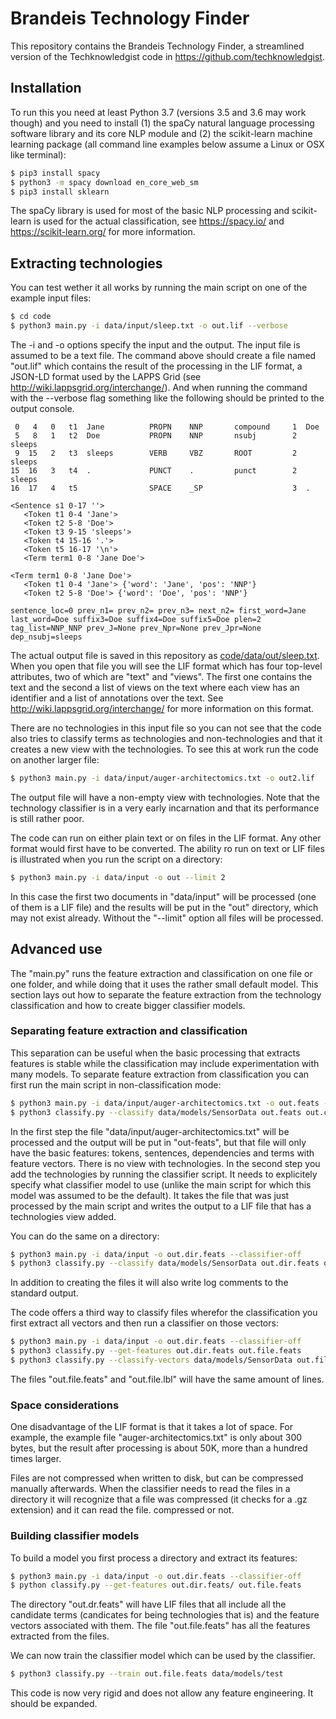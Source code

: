 # Brandeis Technology Finder

This repository contains the Brandeis Technology Finder, a streamlined version of the Techknowledgist code in https://github.com/techknowledgist.




## Installation

To run this you need at least Python 3.7 (versions 3.5 and 3.6 may work though) and you need to install (1) the spaCy natural language processing software library and its core NLP module and (2) the scikit-learn machine learning package (all command line examples below assume a Linux or OSX like terminal):

```bash
$ pip3 install spacy
$ python3 -m spacy download en_core_web_sm
$ pip3 install sklearn
```

The spaCy library is used for most of the basic NLP processing and scikit-learn is used for the actual classification, see https://spacy.io/ and https://scikit-learn.org/ for more information.



## Extracting technologies

You can test wether it all works by running the main script on one of the example input files:

```bash
$ cd code
$ python3 main.py -i data/input/sleep.txt -o out.lif --verbose
```

The -i and -o options specify the input and the output. The input file is assumed to be a text file. The command above should create a file named "out.lif" which contains the result of the processing in the LIF format, a JSON-LD format used by the LAPPS Grid (see http://wiki.lappsgrid.org/interchange/). And when running the command with the --verbose flag something like the following should be printed to the output console.

```
 0   4   0   t1  Jane          PROPN    NNP       compound     1  Doe
 5   8   1   t2  Doe           PROPN    NNP       nsubj        2  sleeps
 9  15   2   t3  sleeps        VERB     VBZ       ROOT         2  sleeps
15  16   3   t4  .             PUNCT    .         punct        2  sleeps
16  17   4   t5                SPACE    _SP                    3  .

<Sentence s1 0-17 ''>
   <Token t1 0-4 'Jane'>
   <Token t2 5-8 'Doe'>
   <Token t3 9-15 'sleeps'>
   <Token t4 15-16 '.'>
   <Token t5 16-17 '\n'>
   <Term term1 0-8 'Jane Doe'>

<Term term1 0-8 'Jane Doe'>
   <Token t1 0-4 'Jane'> {'word': 'Jane', 'pos': 'NNP'}
   <Token t2 5-8 'Doe'> {'word': 'Doe', 'pos': 'NNP'}

sentence_loc=0 prev_n1= prev_n2= prev_n3= next_n2= first_word=Jane last_word=Doe suffix3=Doe suffix4=Doe suffix5=Doe plen=2 tag_list=NNP_NNP prev_J=None prev_Npr=None prev_Jpr=None dep_nsubj=sleeps
```

The actual output file is saved in this repository as [code/data/out/sleep.txt](code/data/out/sleep.txt). When you open that file you will see the LIF format which has four top-level attributes, two of which are "text" and "views". The first one contains the text and the second a list of views on the text where each view has an identifier and a list of annotations over the text. See http://wiki.lappsgrid.org/interchange/ for more information on this format.

There are no technologies in this input file so you can not see that the code also tries to classify terms as technologies and non-technologies and that it creates a new view with the technologies. To see this at work run the code on another larger file:

```bash
$ python3 main.py -i data/input/auger-architectomics.txt -o out2.lif
```

The output file will have a non-empty view with technologies. Note that the technology classifier is in a very early incarnation and that its performance is still rather poor.

The code can run on either plain text or on files in the LIF format. Any other format would first have to be converted. The ability ro run on text or LIF files is illustrated when you run the script on a directory:

```bash
$ python3 main.py -i data/input -o out --limit 2
```

In this case the first two documents in "data/input" will be processed (one of them is a LIF file) and the results will be put in the "out" directory, which may not exist already. Without the "--limit" option all files will be processed.



## Advanced use

The "main.py" runs the feature extraction and classification on one file or one folder, and while doing that it uses the rather small default model. This section lays out how to separate the feature extraction from the technology classification and how to create bigger classifier models.

### Separating feature extraction and classification

This separation can be useful when the basic processing that extracts features is stable while the classification may include experimentation with many models. To separate feature extraction from classification you can first run the main script in non-classification mode:

```bash
$ python3 main.py -i data/input/auger-architectomics.txt -o out.feats --classifier-off
$ python3 classify.py --classify data/models/SensorData out.feats out.class
```

In the first step the file "data/input/auger-architectomics.txt" will be processed and the output will be put in "out-feats", but that file will only have the basic features: tokens, sentences, dependencies and terms with feature vectors. There is no view with technologies. In the second step you add the technologies by running the classifier script. It needs to explicitely specify what classifier model to use (unlike the main script for which this model was assumed to be the default). It takes the file that was just processed by the main script and writes the output to a LIF file that has a technologies view added.

You can do the same on a directory:

```bash
$ python3 main.py -i data/input -o out.dir.feats --classifier-off
$ python3 classify.py --classify data/models/SensorData out.dir.feats out.dir.class
```

In addition to creating the files it will also write log comments to the standard output.

The code offers a third way to classify files wherefor the classification you first extract all vectors and then run a classifier on those vectors:

```bash
$ python3 main.py -i data/input -o out.dir.feats --classifier-off
$ python3 classify.py --get-features out.dir.feats out.file.feats
$ python3 classify.py --classify-vectors data/models/SensorData out.file.feats out.file.lbl
```

The files "out.file.feats" and "out.file.lbl" will have the same amount of lines.

### Space considerations

One disadvantage of the LIF format is that it takes a lot of space. For example, the example file "auger-architectomics.txt" is only about 300 bytes, but the result after processing is about 50K, more than a hundred times larger.

Files are not compressed when written to disk, but can be compressed manually afterwards. When the classifier needs to read the files in a directory it will recognize that a file was compressed (it checks for a .gz extension) and it can read the file. compressed or not.

### Building classifier models

To build a model you first process a directory and extract its features:

```bash
$ python3 main.py -i data/input -o out.dir.feats --classifier-off
$ python classify.py --get-features out.dir.feats/ out.file.feats
```

The directory "out.dr.feats" will have LIF files that all include all the candidate terms (candicates for being technologies that is) and the feature vectors associated with them. The file "out.file.feats" has all the features extracted from the files.

We can now train the classifier model which can be used by the classifier.

```bash
$ python3 classify.py --train out.file.feats data/models/test
```

This code is now very rigid and does not allow any feature engineering. It should be expanded.
